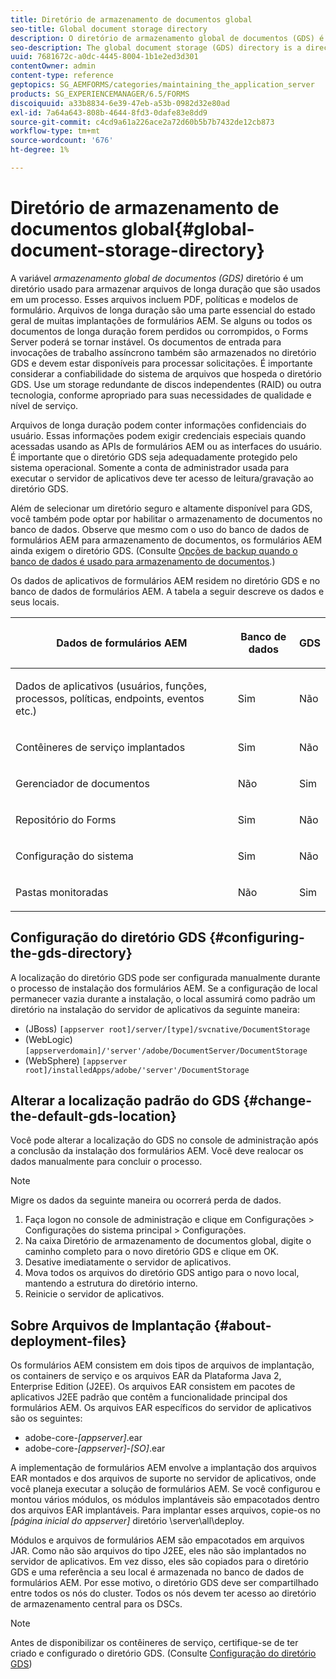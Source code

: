 ```yaml
---
title: Diretório de armazenamento de documentos global
seo-title: Global document storage directory
description: O diretório de armazenamento global de documentos (GDS) é um diretório usado para armazenar arquivos de longa duração que são usados em um processo.
seo-description: The global document storage (GDS) directory is a directory used to store long-lived files that are used within a process.
uuid: 7681672c-a0dc-4445-8004-1b1e2ed3d301
contentOwner: admin
content-type: reference
geptopics: SG_AEMFORMS/categories/maintaining_the_application_server
products: SG_EXPERIENCEMANAGER/6.5/FORMS
discoiquuid: a33b8834-6e39-47eb-a53b-0982d32e80ad
exl-id: 7a64a643-808b-4644-8fd3-0dafe83e8dd9
source-git-commit: c4cd9a61a226ace2a72d60b5b7b7432de12cb873
workflow-type: tm+mt
source-wordcount: '676'
ht-degree: 1%

---
```


# Diretório de armazenamento de documentos global{#global-document-storage-directory}

A variável *armazenamento global de documentos (GDS)* diretório é um diretório usado para armazenar arquivos de longa duração que são usados em um processo. Esses arquivos incluem PDF, políticas e modelos de formulário. Arquivos de longa duração são uma parte essencial do estado geral de muitas implantações de formulários AEM. Se alguns ou todos os documentos de longa duração forem perdidos ou corrompidos, o Forms Server poderá se tornar instável. Os documentos de entrada para invocações de trabalho assíncrono também são armazenados no diretório GDS e devem estar disponíveis para processar solicitações. É importante considerar a confiabilidade do sistema de arquivos que hospeda o diretório GDS. Use um storage redundante de discos independentes (RAID) ou outra tecnologia, conforme apropriado para suas necessidades de qualidade e nível de serviço.

Arquivos de longa duração podem conter informações confidenciais do usuário. Essas informações podem exigir credenciais especiais quando acessadas usando as APIs de formulários AEM ou as interfaces do usuário. É importante que o diretório GDS seja adequadamente protegido pelo sistema operacional. Somente a conta de administrador usada para executar o servidor de aplicativos deve ter acesso de leitura/gravação ao diretório GDS.

Além de selecionar um diretório seguro e altamente disponível para GDS, você também pode optar por habilitar o armazenamento de documentos no banco de dados. Observe que mesmo com o uso do banco de dados de formulários AEM para armazenamento de documentos, os formulários AEM ainda exigem o diretório GDS. (Consulte [Opções de backup quando o banco de dados é usado para armazenamento de documentos](/help/forms/using/admin-help/files-back-recover.md#backup-options-when-database-is-used-for-document-storage).)

Os dados de aplicativos de formulários AEM residem no diretório GDS e no banco de dados de formulários AEM. A tabela a seguir descreve os dados e seus locais.

<table>
 <thead>
  <tr>
   <th><p>Dados de formulários AEM</p></th>
   <th><p>Banco de dados</p></th>
   <th><p>GDS</p></th>
  </tr>
 </thead>
 <tbody>
  <tr>
   <td><p>Dados de aplicativos (usuários, funções, processos, políticas, endpoints, eventos etc.)</p></td>
   <td><p>Sim</p></td>
   <td><p>Não</p></td>
  </tr>
  <tr>
   <td><p>Contêineres de serviço implantados</p></td>
   <td><p>Sim</p></td>
   <td><p>Não</p></td>
  </tr>
  <tr>
   <td><p>Gerenciador de documentos </p></td>
   <td><p>Não</p></td>
   <td><p>Sim</p></td>
  </tr>
  <tr>
   <td><p>Repositório do Forms</p></td>
   <td><p>Sim</p></td>
   <td><p>Não</p></td>
  </tr>
  <tr>
   <td><p>Configuração do sistema</p></td>
   <td><p>Sim</p></td>
   <td><p>Não</p></td>
  </tr>
  <tr>
   <td><p>Pastas monitoradas</p></td>
   <td><p>Não</p></td>
   <td><p>Sim</p></td>
  </tr>
 </tbody>
</table>

## Configuração do diretório GDS {#configuring-the-gds-directory}

A localização do diretório GDS pode ser configurada manualmente durante o processo de instalação dos formulários AEM. Se a configuração de local permanecer vazia durante a instalação, o local assumirá como padrão um diretório na instalação do servidor de aplicativos da seguinte maneira:

* (JBoss) `[appserver root]/server/[type]/svcnative/DocumentStorage`
* (WebLogic) `[appserverdomain]/'server'/adobe/DocumentServer/DocumentStorage`
* (WebSphere) `[appserver root]/installedApps/adobe/'server'/DocumentStorage`

## Alterar a localização padrão do GDS {#change-the-default-gds-location}

Você pode alterar a localização do GDS no console de administração após a conclusão da instalação dos formulários AEM. Você deve realocar os dados manualmente para concluir o processo.

>[!NOTE]
>
>Migre os dados da seguinte maneira ou ocorrerá perda de dados.

1. Faça logon no console de administração e clique em Configurações > Configurações do sistema principal > Configurações.
1. Na caixa Diretório de armazenamento de documentos global, digite o caminho completo para o novo diretório GDS e clique em OK.
1. Desative imediatamente o servidor de aplicativos.
1. Mova todos os arquivos do diretório GDS antigo para o novo local, mantendo a estrutura do diretório interno.
1. Reinicie o servidor de aplicativos.

## Sobre Arquivos de Implantação {#about-deployment-files}

Os formulários AEM consistem em dois tipos de arquivos de implantação, os containers de serviço e os arquivos EAR da Plataforma Java 2, Enterprise Edition (J2EE). Os arquivos EAR consistem em pacotes de aplicativos J2EE padrão que contêm a funcionalidade principal dos formulários AEM. Os arquivos EAR específicos do servidor de aplicativos são os seguintes:

* adobe-core-*[appserver]*.ear
* adobe-core-*[appserver]*-*[SO]*.ear

A implementação de formulários AEM envolve a implantação dos arquivos EAR montados e dos arquivos de suporte no servidor de aplicativos, onde você planeja executar a solução de formulários AEM. Se você configurou e montou vários módulos, os módulos implantáveis são empacotados dentro dos arquivos EAR implantáveis. Para implantar esses arquivos, copie-os no *[página inicial do appserver]* diretório \server\all\deploy.

Módulos e arquivos de formulários AEM são empacotados em arquivos JAR. Como não são arquivos do tipo J2EE, eles não são implantados no servidor de aplicativos. Em vez disso, eles são copiados para o diretório GDS e uma referência a seu local é armazenada no banco de dados de formulários AEM. Por esse motivo, o diretório GDS deve ser compartilhado entre todos os nós do cluster. Todos os nós devem ter acesso ao diretório de armazenamento central para os DSCs.

>[!NOTE]
>
>Antes de disponibilizar os contêineres de serviço, certifique-se de ter criado e configurado o diretório GDS. (Consulte [Configuração do diretório GDS](global-document-storage-directory.md#configuring-the-gds-directory))
